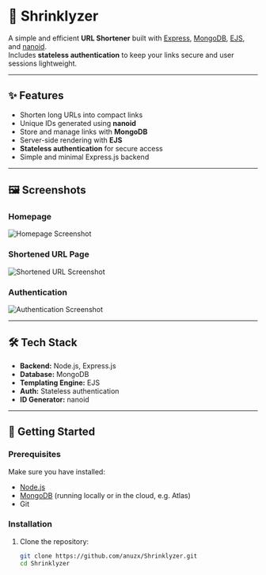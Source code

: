 # 🔗 Shrinklyzer

A simple and efficient **URL Shortener** built with [Express](https://expressjs.com/), [MongoDB](https://www.mongodb.com/), [EJS](https://ejs.co/), and [nanoid](https://github.com/ai/nanoid).  
Includes **stateless authentication** to keep your links secure and user sessions lightweight.

---

## ✨ Features
- Shorten long URLs into compact links
- Unique IDs generated using **nanoid**
- Store and manage links with **MongoDB**
- Server-side rendering with **EJS**
- **Stateless authentication** for secure access
- Simple and minimal Express.js backend

---

## 🖼️ Screenshots

### Homepage
![Homepage Screenshot](docs/images/homepage.png)

### Shortened URL Page
![Shortened URL Screenshot](docs/images/short-url.png)

### Authentication
![Authentication Screenshot](docs/images/auth.png)

---

## 🛠️ Tech Stack
- **Backend:** Node.js, Express.js  
- **Database:** MongoDB  
- **Templating Engine:** EJS  
- **Auth:** Stateless authentication  
- **ID Generator:** nanoid  

---

## 🚀 Getting Started

### Prerequisites
Make sure you have installed:
- [Node.js](https://nodejs.org/)  
- [MongoDB](https://www.mongodb.com/try/download/community) (running locally or in the cloud, e.g. Atlas)  
- Git  

### Installation
1. Clone the repository:
   ```bash
   git clone https://github.com/anuzx/Shrinklyzer.git
   cd Shrinklyzer
